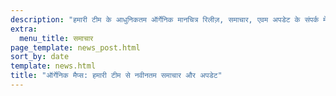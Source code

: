 ```yaml
---
description: "हमारी टीम के आधुनिकतम ऑर्गेनिक मानचित्र रिलीज़, समाचार, एवम अपडेट के संपर्क में रहें"
extra:
  menu_title: समाचार
page_template: news_post.html
sort_by: date
template: news.html
title: "ऑर्गेनिक मैप्स: हमारी टीम से नवीनतम समाचार और अपडेट"
---
```

